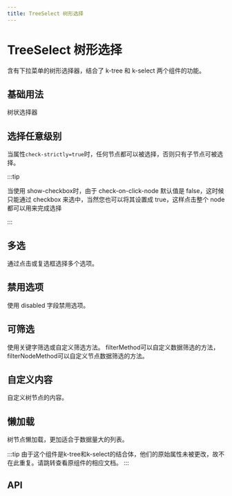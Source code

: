 ```yaml
---
title: TreeSelect 树形选择
---
```


# TreeSelect 树形选择

含有下拉菜单的树形选择器，结合了 k-tree 和 k-select 两个组件的功能。

## 基础用法

树状选择器

<preview path="./def" />

## 选择任意级别

当属性`check-strictly=true`时，任何节点都可以被选择，否则只有子节点可被选择。

<preview path="./treeSelectAnyLevel" />

:::tip

当使用 show-checkbox时，由于 check-on-click-node 默认值是 false，这时候只能通过 checkbox 来选中，当然您也可以将其设置成 true，这样点击整个 node 都可以用来完成选择

:::

## 多选

通过点击或复选框选择多个选项。

<preview path="./multipleTreeSelect" />

## 禁用选项

使用 disabled 字段禁用选项。

<preview path="./disabledTreeSelect" />

## 可筛选

使用关键字筛选或自定义筛选方法。 filterMethod可以自定义数据筛选的方法， filterNodeMethod可以自定义节点数据筛选的方法。

<preview path="./siftableTreeSelect" />

## 自定义内容

自定义树节点的内容。

<preview path="./customTreeSelect" />

## 懒加载

树节点懒加载，更加适合于数据量大的列表。

<preview path="./lazyLoadingTreeSelect" />

:::tip
由于这个组件是k-tree和k-select的结合体，他们的原始属性未被更改，故不在此重复。请跳转查看原组件的相应文档。
:::

## API

<API src="./tree_select.json" lang="zh"></API>
